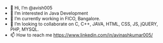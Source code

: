 - 👋 Hi, I’m @avish005
- 👀 I’m interested in Java Development
- 🌱 I’m currently working in FICO, Bangalore.
- 💞️ I’m looking to collaborate on C, C++, JAVA, HTML, CSS, JS, jQUERY, PHP, MYSQL.
- 📫 How to reach me https://www.linkedin.com/in/avinashkumar005/

<!---
avish005/avish005 is a ✨ special ✨ repository because its `README.md` (this file) appears on your GitHub profile.
You can click the Preview link to take a look at your changes.
--->
